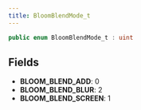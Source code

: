 ```yaml
---
title: BloomBlendMode_t
---
```


```csharp
public enum BloomBlendMode_t : uint
```

## Fields

- **BLOOM_BLEND_ADD**: 0
- **BLOOM_BLEND_BLUR**: 2
- **BLOOM_BLEND_SCREEN**: 1

